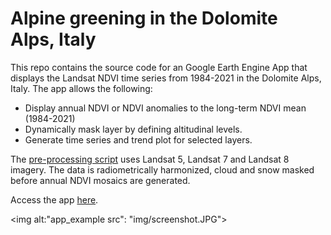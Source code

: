 # Alpine greening in the Dolomite Alps, Italy

This repo contains the source code for an Google Earth Engine App that displays the Landsat NDVI time series from 1984-2021 in the Dolomite Alps, Italy.
The app allows the following:
- Display annual NDVI or NDVI anomalies to the long-term NDVI mean (1984-2021)
- Dynamically mask layer by defining altitudinal levels.
- Generate time series and trend plot for selected layers.

The [pre-processing script](https://github.com/moritzroesch/Alpine-Greening/blob/main/dolomiten_NDVItimeseries.js) uses Landsat 5, Landsat 7 and Landsat 8 imagery. The data is radiometrically harmonized, cloud and snow masked before annual NDVI mosaics are generated.

Access the app [here](https://moritzroesch.users.earthengine.app/view/alpine-greening-dolomites).

<img alt:"app_example src": "img/screenshot.JPG">